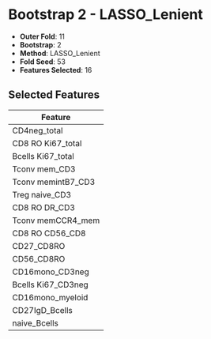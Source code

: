 # Bootstrap 2 - LASSO_Lenient

- **Outer Fold**: 11
- **Bootstrap**: 2
- **Method**: LASSO_Lenient
- **Fold Seed**: 53
- **Features Selected**: 16

## Selected Features

| Feature |
|---------|
| CD4neg_total |
| CD8 RO Ki67_total |
| Bcells Ki67_total |
| Tconv mem_CD3 |
| Tconv memintB7_CD3 |
| Treg naive_CD3 |
| CD8 RO DR_CD3 |
| Tconv memCCR4_mem |
| CD8 RO CD56_CD8 |
| CD27_CD8RO |
| CD56_CD8RO |
| CD16mono_CD3neg |
| Bcells Ki67_CD3neg |
| CD16mono_myeloid |
| CD27IgD_Bcells |
| naive_Bcells |
